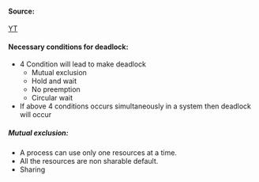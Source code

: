 #### Source:
[YT](https://www.youtube.com/watch?v=23xp51q2LP0&list=PLXj4XH7LcRfDrdQuJTHIPmKMpa7eYVaPm&index=39)


#### Necessary conditions for deadlock:

*  4 Condition will lead to make deadlock
	* Mutual exclusion
	* Hold and wait
	* No preemption
	* Circular wait
* If above 4 conditions occurs simultaneously in a system then deadlock will occur

##### Mutual exclusion:

* A process can use only one resources at a time.
* All the resources are non sharable default.
* Sharing